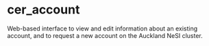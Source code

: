 cer_account
===========

Web-based interface to view and edit information about an existing account, and to request a new account on the Auckland NeSI cluster.

